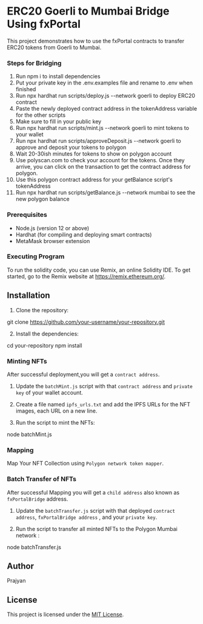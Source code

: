 # ERC20 Goerli to Mumbai Bridge Using fxPortal
This project demonstrates how to use the fxPortal contracts to transfer ERC20 tokens from Goerli to Mumbai.

### Steps for Bridging

1. Run npm i to install dependencies
2. Put your private key in the .env.examples file and rename to .env when finished
3. Run npx hardhat run scripts/deploy.js --network goerli to deploy ERC20 contract
4. Paste the newly deployed contract address in the tokenAddress variable for the other scripts
5. Make sure to fill in your public key
6. Run npx hardhat run scripts/mint.js --network goerli to mint tokens to your wallet
7. Run npx hardhat run scripts/approveDeposit.js --network goerli to approve and deposit your tokens to polygon
8. Wait 20-30ish minutes for tokens to show on polygon account
9. Use polyscan.com to check your account for the tokens. Once they arrive, you can click on the transaction to get the contract address for polygon.
10. Use this polygon contract address for your getBalance script's tokenAddress
11. Run npx hardhat run scripts/getBalance.js --network mumbai to see the new polygon balance


### Prerequisites

- Node.js (version 12 or above)
- Hardhat (for compiling and deploying smart contracts)
- MetaMask browser extension

### Executing Program
To run the solidity code, you can use Remix, an online Solidity IDE. To get started, go to the Remix website at https://remix.ethereum.org/.



## Installation
1. Clone the repository:


git clone https://github.com/your-username/your-repository.git


2. Install the dependencies:


cd your-repository
npm install


### Minting NFTs

After successful deployment,you will get a `contract address`.

1. Update the `batchMint.js` script with that `contract address` and `private key` of your wallet account.

2. Create a file named `ipfs_urls.txt` and add the IPFS URLs for the NFT images, each URL on a new line.

3. Run the script to mint the NFTs:


node batchMint.js


### Mapping 

Map Your NFT Collection using `Polygon network token mapper`. 

### Batch Transfer of NFTs

After successful Mapping you will get a `child address` also known as `fxPortalBridge` address.

1. Update the `batchTransfer.js` script with that deployed `contract address`, `fxPortalBridge address` , and your `private key`.

2. Run the script to transfer all minted NFTs to the  Polygon Mumbai network :


node batchTransfer.js



## Author 

Prajyan

## License

This project is licensed under the [MIT License](https://opensource.org/licenses/MIT).
